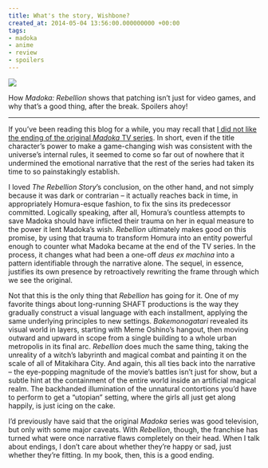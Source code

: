 ```yaml
---
title: What's the story, Wishbone?
created_at: 2014-05-04 13:56:00.000000000 +00:00
tags:
- madoka
- anime
- review
- spoilers
---
```


![](/blog/media/tumblr_inline_n51wagKaUe1qhcb4p.jpg)

How *Madoka: Rebellion* shows that patching isn’t just for video games,
and why that’s a good thing, after the break. Spoilers ahoy!

<!-- more -->

------------------------------------------------------------------------

If you’ve been reading this blog for a while, you may recall that [I did
not like the ending of the original *Madoka* TV
series](http://blog.room208.org/post/46217750620). In short, even if the
title character’s power to make a game-changing wish was consistent with
the universe’s internal rules, it seemed to come so far out of nowhere
that it undermined the emotional narrative that the rest of the series
had taken its time to so painstakingly establish.

I loved *The Rebellion Story*’s conclusion, on the other hand, and not
simply because it was dark or contrarian – it actually reaches back in
time, in appropriately Homura-esque fashion, to fix the sins its
predecessor committed. Logically speaking, after all, Homura’s countless
attempts to save Madoka should have inflicted their trauma on her in
equal measure to the power it lent Madoka’s wish. *Rebellion* ultimately
makes good on this promise, by using that trauma to transform Homura
into an entity powerful enough to counter what Madoka became at the end
of the TV series. In the process, it changes what had been a one-off
*deus ex machina* into a pattern identifiable through the narrative
alone. The sequel, in essence, justifies its own presence by
retroactively rewriting the frame through which we see the original.

Not that this is the only thing that *Rebellion* has going for it. One
of my favorite things about long-running SHAFT productions is the way
they gradually construct a visual language with each installment,
applying the same underlying principles to new settings.
*Bakemonogatari* revealed its visual world in layers, starting with Meme
Oshino’s hangout, then moving outward and upward in scope from a single
building to a whole urban metropolis in its final arc. *Rebellion* does
much the same thing, taking the unreality of a witch’s labyrinth and
magical combat and painting it on the scale of all of Mitakihara City.
And again, this all ties back into the narrative – the eye-popping
magnitude of the movie’s battles isn’t just for show, but a subtle hint
at the containment of the entire world inside an artificial magical
realm. The backhanded illumination of the unnatural contortions you’d
have to perform to get a “utopian” setting, where the girls all just get
along happily, is just icing on the cake.

I’d previously have said that the original *Madoka* series was good
television, but only with some major caveats. With *Rebellion*, though,
the franchise has turned what were once narrative flaws completely on
their head. When I talk about endings, I don’t care about whether
they’re happy or sad, just whether they’re fitting. In my book, then,
this is a good ending.
